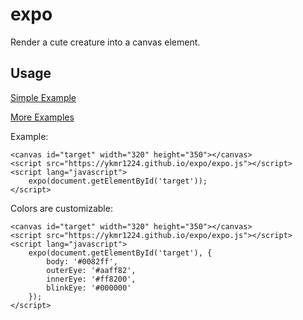 # expo
Render a cute creature into a canvas element.

## Usage

[Simple Example](https://ykmr1224.github.io/expo/index.html)

[More Examples](https://ykmr1224.github.io/expo/sample.html)

Example:
```
<canvas id="target" width="320" height="350"></canvas>
<script src="https://ykmr1224.github.io/expo/expo.js"></script>
<script lang="javascript">
    expo(document.getElementById('target'));
</script>
```

Colors are customizable:
```
<canvas id="target" width="320" height="350"></canvas>
<script src="https://ykmr1224.github.io/expo/expo.js"></script>
<script lang="javascript">
    expo(document.getElementById('target'), {
        body: '#0082ff',
        outerEye: '#aaff82',
        innerEye: '#ff8200',
        blinkEye: '#000000'
    });
</script>
```

